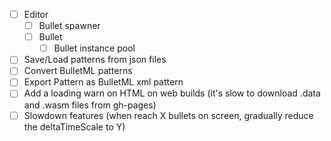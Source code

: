 - [ ] Editor
    - [ ] Bullet spawner
    - [ ] Bullet
        - [ ] Bullet instance pool
- [ ] Save/Load patterns from json files
- [ ] Convert BulletML patterns
- [ ] Export Pattern as BulletML xml pattern
- [ ] Add a loading warn on HTML on web builds (it's slow to download .data and .wasm files from gh-pages)
- [ ] Slowdown features (when reach X bullets on screen, gradually reduce the deltaTimeScale to Y)
